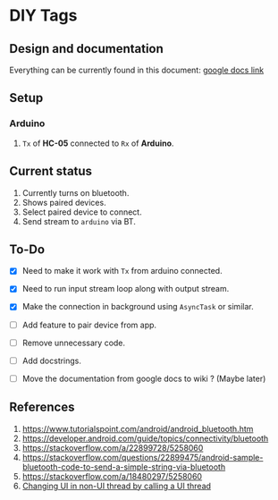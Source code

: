# DIY Tags

## Design and documentation

Everything can be currently found in this document: [google docs link](https://docs.google.com/document/d/1Ppr09-gekl5JMUxhiXsnFstjVjhbimueqNX8HMSm2II/edit?usp=sharing)


## Setup

### Arduino

1. `Tx` of __HC-05__ connected to `Rx` of __Arduino__.


## Current status

1. Currently turns on bluetooth.
1. Shows paired devices.
1. Select paired device to connect.
1. Send stream to `arduino` via BT.


## To-Do

- [x] Need to make it work with `Tx` from arduino connected.
- [x] Need to run input stream loop along with output stream.
- [x] Make the connection in background using `AsyncTask` or similar.
- [ ] Add feature to pair device from app.
- [ ] Remove unnecessary code.
- [ ] Add docstrings.
- [ ] Move the documentation from google docs to wiki ? (Maybe later)


## References

1. https://www.tutorialspoint.com/android/android_bluetooth.htm
1. https://developer.android.com/guide/topics/connectivity/bluetooth
1. https://stackoverflow.com/a/22899728/5258060
1. https://stackoverflow.com/questions/22899475/android-sample-bluetooth-code-to-send-a-simple-string-via-bluetooth
1. https://stackoverflow.com/a/18480297/5258060
1. [Changing UI in non-UI thread by calling a UI thread](https://stackoverflow.com/a/47536058/5258060)
